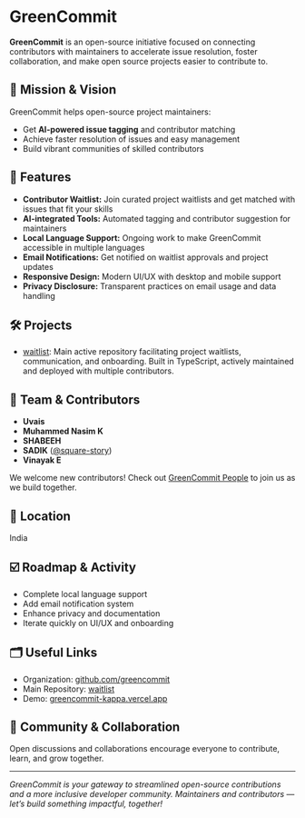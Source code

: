 # GreenCommit

**GreenCommit** is an open-source initiative focused on connecting contributors with maintainers to accelerate issue resolution, foster collaboration, and make open source projects easier to contribute to.

## 🚀 Mission & Vision

GreenCommit helps open-source project maintainers:
- Get **AI-powered issue tagging** and contributor matching
- Achieve faster resolution of issues and easy management
- Build vibrant communities of skilled contributors

## 🌟 Features

- **Contributor Waitlist:** Join curated project waitlists and get matched with issues that fit your skills
- **AI-integrated Tools:** Automated tagging and contributor suggestion for maintainers
- **Local Language Support:** Ongoing work to make GreenCommit accessible in multiple languages
- **Email Notifications:** Get notified on waitlist approvals and project updates
- **Responsive Design:** Modern UI/UX with desktop and mobile support
- **Privacy Disclosure:** Transparent practices on email usage and data handling

## 🛠️ Projects

- [waitlist](https://github.com/greencommit/waitlist): Main active repository facilitating project waitlists, communication, and onboarding. Built in TypeScript, actively maintained and deployed with multiple contributors.

## 👥 Team & Contributors

- **Uvais**
- **Muhammed Nasim K**
- **SHABEEH**
- **SADIK** ([@square-story](https://github.com/square-story))
- **Vinayak E**

We welcome new contributors! Check out [GreenCommit People](https://github.com/orgs/greencommit/people) to join us as we build together.

## 📍 Location

India

## ☑️ Roadmap & Activity

- Complete local language support
- Add email notification system
- Enhance privacy and documentation
- Iterate quickly on UI/UX and onboarding

## 🗂️ Useful Links

- Organization: [github.com/greencommit](https://github.com/greencommit)
- Main Repository: [waitlist](https://github.com/greencommit/waitlist)
- Demo: [greencommit-kappa.vercel.app](https://greencommit-kappa.vercel.app/)

## 💬 Community & Collaboration

Open discussions and collaborations encourage everyone to contribute, learn, and grow together.

---

*GreenCommit is your gateway to streamlined open-source contributions and a more inclusive developer community. Maintainers and contributors — let’s build something impactful, together!*
